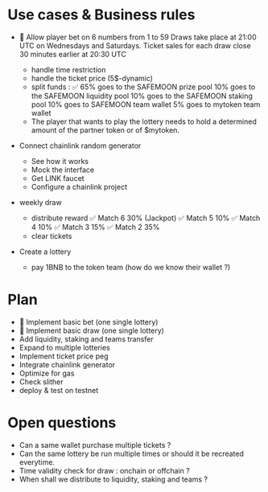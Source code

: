 # Use cases & Business rules
- 🚧 Allow player bet on 6 numbers from 1 to 59
Draws take place at 21:00 UTC on Wednesdays and Saturdays.
Ticket sales for each draw close 30 minutes earlier at 20:30 UTC
  - handle time restriction
  - handle the ticket price (5$-dynamic)
  - split funds :
    ✅ 65% goes to the SAFEMOON prize pool
    10% goes to the SAFEMOON liquidity pool
    10% goes to the SAFEMOON staking pool
    10% goes to SAFEMOON team wallet
    5% goes to mytoken team wallet
  - The player that wants to play the lottery needs to hold a determined amount of the partner token or of $mytoken.

- Connect chainlink random generator
  - See how it works
  - Mock the interface
  - Get LINK faucet
  - Configure a chainlink project

- weekly draw
  - distribute reward
    ✅ Match 6 30% (Jackpot)
    ✅ Match 5 10%
    ✅ Match 4 10%
    ✅ Match 3 15%
    ✅ Match 2 35%
  - clear tickets

- Create a lottery
  -  pay 1BNB to the token team (how do we know their wallet ?)

# Plan
- 🚧 Implement basic bet (one single lottery)
- 🚧 Implement basic draw (one single lottery)
- Add liquidity, staking and teams transfer
- Expand to multiple lotteries
- Implement ticket price peg
- Integrate chainlink generator
- Optimize for gas
- Check slither
- deploy & test on testnet

# Open questions
- Can a same wallet purchase multiple tickets ?
- Can the same lottery be run multiple times or should it be recreated everytime.
- Time validity check for draw : onchain or offchain ?
- When shall we distribute to liquidity, staking and teams ?
